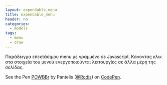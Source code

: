 ```yaml
---
layout: expendable_menu
title: expendable_menu
header: no
categories:
  - models
tags:
  - menu
  - draw
---
```


Παράδειγμα επεκτάσιμου menu με γραμμένο σε Javascript. Κάνοντας κλικ στα στοιχεία του μενού ενεργοποιούνται λειτουργίες σε άλλα μέρη της σελίδας.

<p data-height="386" data-theme-id="0" data-slug-hash="POWBBr" data-default-tab="js,result" data-user="Rodis" data-embed-version="2" data-pen-title="POWBBr" class="codepen">See the Pen <a href="https://codepen.io/Rodis/pen/POWBBr/">POWBBr</a> by Pantelis (<a href="https://codepen.io/Rodis">@Rodis</a>) on <a href="https://codepen.io">CodePen</a>.</p>
<script async src="https://production-assets.codepen.io/assets/embed/ei.js"></script>
